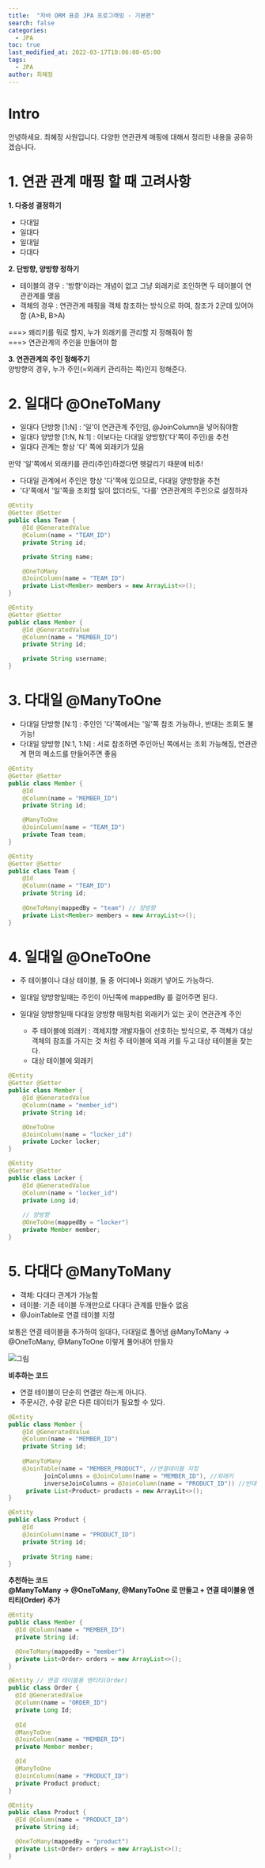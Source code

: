 ```yaml
---
title:  "자바 ORM 표준 JPA 프로그래밍 - 기본편"
search: false
categories: 
  - JPA
toc: true  
last_modified_at: 2022-03-17T10:06:00-05:00
tags:
  - JPA
author: 최혜정
---
```


# Intro
안녕하세요. 최혜정 사원입니다.
다양한 연관관계 매핑에 대해서 정리한 내용을 공유하겠습니다.

# 1. 연관 관계 매핑 할 때 고려사항

**1. 다중성 결정하기**    
- 다대일
- 일대다
- 일대일
- 다대다

**2. 단방향, 양방향 정하기**
- 테이블의 경우 : '방향'이라는 개념이 없고 그냥 외래키로 조인하면 두 테이블이 연관관계를 맺음    
- 객체의 경우 : 연관관계 매핑을 객체 참조하는 방식으로 하여, 참조가 2군데 있어야함 (A>B, B>A)

===> 왜리키를 뭐로 할지, 누가 외래키를 관리할 지 정해줘야 함      
===> 연관관계의 주인을 만들어야 함

**3. 연관관계의 주인 정해주기**     
양방향의 경우, 누가 주인(=외래키 관리하는 쪽)인지 정해준다.

# 2. 일대다 @OneToMany
- 일대다 단방향 [1:N] : '일'이 연관관계 주인임, @JoinColumn을 넣어줘야함
- 일대다 양방향 [1:N, N:1] : 이보다는 다대일 양방향('다'쪽이 주인)을 추천
- 일대다 관계는 항상 '다' 쪽에 외래키가 있음   

만약 '일'쪽에서 외래키를 관리(주인)하겠다면 헷갈리기 때문에 비추!
- 다대일 관계에서 주인은 항상 '다'쪽에 있으므로, 다대일 양방향을 추천
- '다'쪽에서 '일'쪽을 조회할 일이 없더라도, '다를' 연관관계의 주인으로 설정하자


```java
@Entity
@Getter @Setter
public class Team {
    @Id @GeneratedValue
    @Column(name = "TEAM_ID")
    private String id;

    private String name;

    @OneToMany
    @JoinColumn(name = "TEAM_ID")
    private List<Member> members = new ArrayList<>();
}

@Entity
@Getter @Setter
public class Member {
    @Id @GeneratedValue
    @Column(name = "MEMBER_ID")
    private String id;

    private String username;
}
```

# 3. 다대일 @ManyToOne

- 다대일 단방향 [N:1] : 주인인 '다'쪽에서는 '일'쪽 참조 가능하나, 반대는 조회도 불가능!
- 다대일 양방향 [N:1, 1:N] : 서로 참조하면 주인아닌 쪽에서는 조회 가능해짐, 연관관계 편의 메소드를 만들어주면 좋음

```java
@Entity
@Getter @Setter
public class Member {
    @Id
    @Column(name = "MEMBER_ID")
    private String id;

    @ManyToOne
    @JoinColumn(name = "TEAM_ID")
    private Team team;
}

@Entity
@Getter @Setter
public class Team {
    @Id
    @Column(name = "TEAM_ID")
    private String id;
    
    @OneToMany(mappedBy = "team") // 양방향
    private List<Member> members = new ArrayList<>();
}
```

# 4. 일대일 @OneToOne
- 주 테이블이나 대상 테이블, 둘 중 어디에나 외래키 넣어도 가능하다.
- 일대일 양방향일때는 주인이 아닌쪽에 mappedBy 를 걸어주면 된다.
- 일대일 양방향일때 다대일 양방향 매핑처럼 외래키가 있는 곳이 연관관계 주인

  - 주 테이블에 외래키 : 객체지향 개발자들이 선호하는 방식으로, 주 객체가 대상 객체의 참조를 가지는 것 처럼 주 테이블에 외래 키를 두고 대상 테이블을 찾는다.
  - 대상 테이블에 외래키

```java
@Entity
@Getter @Setter
public class Member {
    @Id @GeneratedValue
    @Column(name = "member_id")
    private String id;

    @OneToOne
    @JoinColumn(name = "locker_id")
    private Locker locker;   
}

@Entity
@Getter @Setter
public class Locker {
    @Id @GeneratedValue
    @Column(name = "locker_id")
    private Long id;
    
    // 양방향
    @OneToOne(mappedBy = "locker")
    private Member member;                          
}
```

# 5. 다대다 @ManyToMany
- 객체: 다대다 관계가 가능함
- 테이블: 기존 테이블 두개만으로 다대다 관계를 만들수 없음
- @JoinTable로 연결 테이블 지정

보통은 연결 테이블을 추가하여 일대다, 다대일로 풀어냄
@ManyToMany → @OneToMany, @ManyToOne 이렇게 풀어내어 만들자

![그림](https://media.vlpt.us/images/sooyoungh/post/9d1feadf-6a69-40aa-80bb-8d3eabf1222f/image.png)

**비추하는 코드**
- 연결 테이블이 단순히 연결만 하는게 아니다.
- 주문시간, 수량 같은 다른 데이터가 필요할 수 있다.

```java
@Entity
public class Member {
    @Id @GeneratedValue
    @Column(name = "MEMBER_ID")
    private String id;
    
    @ManyToMany
    @JoinTable(name = "MEMBER_PRODUCT", //연결테이블 지정
          joinColumns = @JoinColumn(name = "MEMBER_ID"), //외래키
          inverseJoinColumns = @JoinColumn(name = "PRODUCT_ID")) //반대 엔티티의 외래키
     private List<Product> products = new ArrayLit<>();
}

@Entity
public class Product {
    @Id
    @JoinColumn(name = "PRODUCT_ID")
    private String id;
    
    private String name;
}
```

**추천하는 코드**     
**@ManyToMany → @OneToMany, @ManyToOne 로 만들고 + 연결 테이블용 엔티티(Order) 추가**

```java
@Entity
public class Member {
  @Id @Column(name = "MEMBER_ID")
  private String id;

  @OneToMany(mappedBy = "member")
  private List<Order> orders = new ArrayList<>();   
}

@Entity // 연결 테이블용 엔티티(Order)
public class Order {
  @Id @GeneratedValue
  @Column(name = "ORDER_ID")
  private Long Id;
   
  @Id
  @ManyToOne
  @JoinColumn(name = "MEMBER_ID")
  private Member member;

  @Id
  @ManyToOne
  @JoinColumn(name = "PRODUCT_ID")
  private Product product;
}

@Entity
public class Product {
  @Id @Column(name = "PRODUCT_ID")
  private String id;

  @OneToMany(mappedBy = "product")
  private List<Order> orders = new ArrayList<>();
}
```

